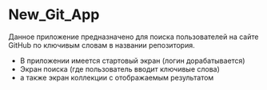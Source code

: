 # New_Git_App
Данное приложение предназначено для поиска пользователей на сайте GitHub по ключивым словам в названии репозитория.
- В приложении имеется стартовый экран (логин дорабатывается)
- Экран поиска (где пользователь вводит ключивые слова)
- а также экран коллекции с отображаемым результатом
